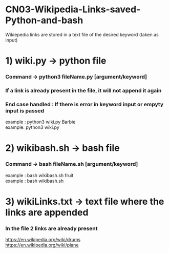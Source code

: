 # CN03-Wikipedia-Links-saved-Python-and-bash
Wikiepedia links are stored in a text file of the desired keyword (taken as input)


# 1) wiki.py -> python file 
### Command -> python3 fileName.py [argument/keyword]
### If a link is already present in the file, it will not append it again
### End case handled : If there is error in keyword input or empyty input is passed
 example : python3 wiki.py Barbie <br>
 example: python3 wiki.py


# 2) wikibash.sh -> bash file
### Command -> bash fileName.sh [argument/keyword]
 example : bash wikibash.sh fruit <br>
 example : bash wikibash.sh

# 3) wikiLinks.txt -> text file where the links are appended
### In the file 2 links are already present
 https://en.wikipedia.org/wiki/drums <br>
 https://en.wikipedia.org/wiki/plane


